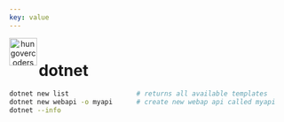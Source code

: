 ```yaml
---
key: value
---
```


<header class="site-header">
  <a href="https://blog.hungovercoders.com"><img alt="hungovercoders" src="../assets/logo3.ico"
    width=50px align="left"></a>
</header>

# dotnet

```bash
dotnet new list                 # returns all available templates
dotnet new webapi -o myapi      # create new webap api called myapi
dotnet --info
```